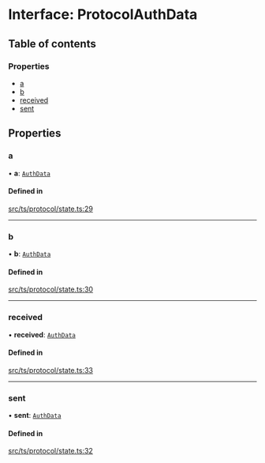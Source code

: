 # Interface: ProtocolAuthData

## Table of contents

### Properties

- [a](ProtocolAuthData.md#a)
- [b](ProtocolAuthData.md#b)
- [received](ProtocolAuthData.md#received)
- [sent](ProtocolAuthData.md#sent)

## Properties

### a

• **a**: [`AuthData`](AuthData.md)

#### Defined in

[src/ts/protocol/state.ts:29](https://gitlab.com/i3-market/code/wp3/t3.2/i3m-wallet-monorepo/-/blob/21cbec3/packages/wallet-protocol/src/ts/protocol/state.ts#L29)

___

### b

• **b**: [`AuthData`](AuthData.md)

#### Defined in

[src/ts/protocol/state.ts:30](https://gitlab.com/i3-market/code/wp3/t3.2/i3m-wallet-monorepo/-/blob/21cbec3/packages/wallet-protocol/src/ts/protocol/state.ts#L30)

___

### received

• **received**: [`AuthData`](AuthData.md)

#### Defined in

[src/ts/protocol/state.ts:33](https://gitlab.com/i3-market/code/wp3/t3.2/i3m-wallet-monorepo/-/blob/21cbec3/packages/wallet-protocol/src/ts/protocol/state.ts#L33)

___

### sent

• **sent**: [`AuthData`](AuthData.md)

#### Defined in

[src/ts/protocol/state.ts:32](https://gitlab.com/i3-market/code/wp3/t3.2/i3m-wallet-monorepo/-/blob/21cbec3/packages/wallet-protocol/src/ts/protocol/state.ts#L32)
